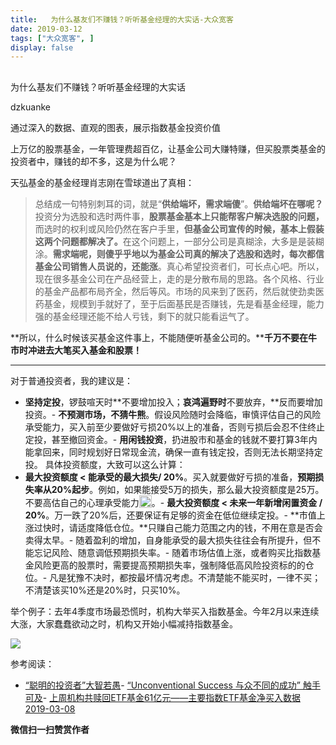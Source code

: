 ```yaml
---
title:   为什么基友们不赚钱？听听基金经理的大实话-大众宽客
date: 2019-03-12
tags: ["大众宽客", ]
display: false
---
```



## 



为什么基友们不赚钱？听听基金经理的大实话




dzkuanke




通过深入的数据、直观的图表，展示指数基金投资价值


上万亿的股票基金，一年管理费超百亿，让基金公司大赚特赚，但买股票类基金的投资者中，赚钱的却不多，这是为什么呢？



天弘基金的基金经理肖志刚在雪球道出了真相：



> 总结成一句特别刺耳的词<h-char unicode="ff0c" class="biaodian cjk bd-end bd-cop bd-hangable bd-jiya"><h-inner>，</h-inner></h-char>就是<h-char unicode="201c" class="biaodian cjk bd-open punct">“</h-char>**供给端坏**<h-char unicode="ff0c" class="biaodian cjk bd-end bd-cop bd-hangable bd-jiya"><h-inner>**，**</h-inner></h-char>**需求端傻**<h-char unicode="201d" class="biaodian cjk bd-close bd-end punct">”</h-char><h-char unicode="3002" class="biaodian cjk bd-end bd-cop bd-hangable bd-jiya"><h-inner>。</h-inner></h-char><h-char unicode="3002" class="biaodian cjk bd-end bd-cop bd-hangable bd-jiya"><h-inner></h-inner></h-char>**供给端坏在哪呢**<h-char unicode="ff1f" class="biaodian cjk bd-end bd-jiya">**？**</h-char>投资分为选股和选时两件事<h-char unicode="ff0c" class="biaodian cjk bd-end bd-cop bd-hangable bd-jiya"><h-inner>，</h-inner></h-char>**股票基金基本上只能帮客户解决选股的问题**<h-char unicode="ff0c" class="biaodian cjk bd-end bd-cop bd-hangable bd-jiya"><h-inner>**，**</h-inner></h-char>而选时的权利或风险仍然在客户手里<h-char unicode="ff0c" class="biaodian cjk bd-end bd-cop bd-hangable bd-jiya"><h-inner>，</h-inner></h-char>**但基金公司宣传的时候**<h-char unicode="ff0c" class="biaodian cjk bd-end bd-cop bd-hangable bd-jiya"><h-inner>**，**</h-inner></h-char>**基本上假装这两个问题都解决了**<h-char unicode="3002" class="biaodian cjk bd-end bd-cop bd-hangable bd-jiya"><h-inner>**。**</h-inner></h-char>在这个问题上<h-char unicode="ff0c" class="biaodian cjk bd-end bd-cop bd-hangable bd-jiya"><h-inner>，</h-inner></h-char>一部分公司是真糊涂<h-char unicode="ff0c" class="biaodian cjk bd-end bd-cop bd-hangable bd-jiya"><h-inner>，</h-inner></h-char>大多是是装糊涂<h-char unicode="3002" class="biaodian cjk bd-end bd-cop bd-hangable bd-jiya"><h-inner>。</h-inner></h-char><h-char unicode="3002" class="biaodian cjk bd-end bd-cop bd-hangable bd-jiya"><h-inner></h-inner></h-char>**需求端呢**<h-char unicode="ff0c" class="biaodian cjk bd-end bd-cop bd-hangable bd-jiya"><h-inner>**，**</h-inner></h-char>**则傻乎乎地以为基金公司真的解决了选股和选时**<h-char unicode="ff0c" class="biaodian cjk bd-end bd-cop bd-hangable bd-jiya"><h-inner>**，**</h-inner></h-char>**每次都信基金公司销售人员说的**<h-char unicode="ff0c" class="biaodian cjk bd-end bd-cop bd-hangable bd-jiya"><h-inner>**，**</h-inner></h-char>**还能涨**<h-char unicode="3002" class="biaodian cjk bd-end bd-cop bd-hangable bd-jiya"><h-inner>。</h-inner></h-char>真心希望投资者们<h-char unicode="ff0c" class="biaodian cjk bd-end bd-cop bd-hangable bd-jiya"><h-inner>，</h-inner></h-char>可长点心吧<h-char unicode="3002" class="biaodian cjk bd-end bd-cop bd-hangable bd-jiya"><h-inner>。</h-inner></h-char><h-char unicode="3002" class="biaodian cjk bd-end bd-cop bd-hangable bd-jiya"><h-inner></h-inner></h-char>所以<h-char unicode="ff0c" class="biaodian cjk bd-end bd-cop bd-hangable bd-jiya"><h-inner>，</h-inner></h-char>现在很多基金公司在产品经营上<h-char unicode="ff0c" class="biaodian cjk bd-end bd-cop bd-hangable bd-jiya"><h-inner>，</h-inner></h-char>走的是分散布局的思路<h-char unicode="3002" class="biaodian cjk bd-end bd-cop bd-hangable bd-jiya"><h-inner>。</h-inner></h-char>各个风格<h-char unicode="3001" class="biaodian cjk bd-end bd-cop bd-hangable bd-jiya"><h-inner>、</h-inner></h-char>行业的基金产品都布局齐全<h-char unicode="ff0c" class="biaodian cjk bd-end bd-cop bd-hangable bd-jiya"><h-inner>，</h-inner></h-char>然后等风<h-char unicode="3002" class="biaodian cjk bd-end bd-cop bd-hangable bd-jiya"><h-inner>。</h-inner></h-char>市场的风来到了医药<h-char unicode="ff0c" class="biaodian cjk bd-end bd-cop bd-hangable bd-jiya"><h-inner>，</h-inner></h-char>然后就使劲卖医药基金<h-char unicode="ff0c" class="biaodian cjk bd-end bd-cop bd-hangable bd-jiya"><h-inner>，</h-inner></h-char>规模到手就好了<h-char unicode="ff0c" class="biaodian cjk bd-end bd-cop bd-hangable bd-jiya"><h-inner>，</h-inner></h-char>至于后面基民是否赚钱<h-char unicode="ff0c" class="biaodian cjk bd-end bd-cop bd-hangable bd-jiya"><h-inner>，</h-inner></h-char>先是看基金经理<h-char unicode="ff0c" class="biaodian cjk bd-end bd-cop bd-hangable bd-jiya"><h-inner>，</h-inner></h-char>能力强的基金经理还能不给人亏钱<h-char unicode="ff0c" class="biaodian cjk bd-end bd-cop bd-hangable bd-jiya"><h-inner>，</h-inner></h-char>剩下的就只能看运气了<h-char unicode="3002" class="biaodian cjk bd-end bd-cop bd-hangable bd-jiya"><h-inner>。</h-inner></h-char>

<h-char unicode="3002" class="biaodian cjk bd-end bd-cop bd-hangable bd-jiya"></h-char>

<h-char unicode="3002" class="biaodian cjk bd-end bd-cop bd-hangable bd-jiya"><h-inner></h-inner></h-char>

**所以，什么时候该买基金这件事上，不能随便听基金公司的。****千万不要在牛市时冲进去大笔买入基金和股票！**

****

对于普通投资者，我的建议是：
- **坚持定投**，锣鼓喧天时**不要增加投入；**哀鸿遍野时**不要放弃，**反而要增加投资。- **不预测市场，不猜牛熊**。假设风险随时会降临，审慎评估自己的风险承受能力，买入前至少要做好亏损20%以上的准备，否则亏损后会忍不住终止定投，甚至撤回资金。- **用闲钱投资**，扔进股市和基金的钱就不要打算3年内能拿回来，同时规划好日常现金流，确保一直有钱定投，否则无法长期坚持定投。
具体投资额度，大致可以这么计算：
- **最大投资额度 &lt; 能承受的最大损失/ 20%**。买入就要做好亏损的准备，**预期损失率从20%起步**。例如，如果能接受5万的损失，那么最大投资额度是25万。不要高估自己的心理承受能力<img src="https://res.wx.qq.com/mpres/htmledition/images/icon/common/emotion_panel/emoji_wx/2_05.png" data-ratio="1" data-w="20" class="" style="display: inline-block;vertical-align: text-bottom;box-sizing: border-box !important;word-wrap: break-word !important;width: 20px !important;visibility: visible !important;"/>。- **<strong style="white-space: normal;max-width: 100%;box-sizing: border-box !important;word-wrap: break-word !important;">最大投资额度** &lt; 未来一年新增闲置资金 / 20%</strong>。万一跌了20%后，还要保证有足够的资金在低位继续定投。- **市值上涨过快时，请适度降低仓位。**只赚自己能力范围之内的钱，不用在意是否会卖得太早。- 随着盈利的增加，自身能承受的最大损失往往会有所提升，但不能忘记风险、随意调低预期损失率。- 随着市场估值上涨，或者购买比指数基金风险更高的股票时，需要提高预期损失率，强制降低高风险投资标的的仓位。- 凡是犹豫不决时，都按最坏情况考虑。不清楚能不能买时，一律不买；不清楚该买10%还是20%时，只买10%。


举个例子：去年4季度市场最恐慌时，机构大举买入指数基金。今年2月以来连续大涨，大家蠢蠢欲动之时，机构又开始小幅减持指数基金。

<img class="" data-copyright="0" data-ratio="0.7033582089552238" data-s="300,640" src="https://mmbiz.qpic.cn/mmbiz_png/PKw3FQPmhIhq5lg8qY3QBBia0IEc5EjK2jr7yEPRJxy1p9tgk7L0DjdibhdcJR28fsfnicsJ8l58jeMib9P5RtK5Ww/640?wx_fmt=png" data-type="png" data-w="1072" style=""/>



参考阅读：
- [“聪明的投资者”大智若愚](http://mp.weixin.qq.com/s?__biz=MzAwMTc1MDcwNw==&amp;mid=2648273008&amp;idx=1&amp;sn=1986e188daec22378d05243c9970483c&amp;chksm=82f933acb58ebabae67065fc8fb942a6458e6d204acbfe42d5eaf68f6c49ee02353936ac64c5&amp;scene=21#wechat_redirect)- [“Unconventional Success 与众不同的成功” 触手可及](http://mp.weixin.qq.com/s?__biz=MzAwMTc1MDcwNw==&amp;mid=2648273011&amp;idx=1&amp;sn=e22705a245e90fb6e42877456523cdcd&amp;chksm=82f933afb58ebab9945ddad1406b7ee013416143466430ab9e04883cf94942b0d1dc10ac6ca1&amp;scene=21#wechat_redirect)- [上周机构共赎回ETF基金61亿元——主要指数ETF基金净买入数据 2019-03-08](http://mp.weixin.qq.com/s?__biz=MzAwMTc1MDcwNw==&amp;mid=2648274025&amp;idx=1&amp;sn=47efd3a905c0ee551ff5c27a5b843208&amp;chksm=82f937b5b58ebea326a510aebbcb54d95e4cf14aba1105d8c51c4ed74a84158c3f4c3ff3c393&amp;scene=21#wechat_redirect)



**微信扫一扫赞赏作者**